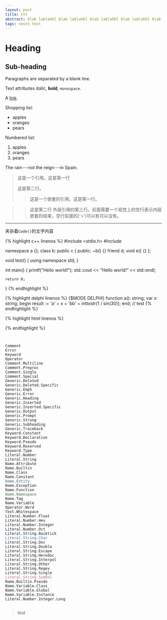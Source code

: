 ```yaml
---
layout: post
title: ttt
abstract: blab lablahbl blab lablahbl blab lablahbl blab lablahbl blab lablahbl blab lablahbl blab lablahbl blab lablahbl blab lablahbl blab lablahbl blab lablahbl blab lablahbl blab lablahbl blab lablahbl
tags: tests test
---
```


Heading 
=======

Sub-heading
-----------

Paragraphs are separated
by a blank line.

Text attributes *italic*,
**bold**, `monospace`.

A [link](http://example.com).

Shopping list:

  * apples
  * oranges
  * pears

Numbered list:

  1. apples
  2. oranges
  3. pears

The rain---not the reign---in
Spain.


> 这是一个引用。这是第一行
>
> 这是第二行。
>> 这是一个嵌套的引用。这是第一行。

>> 这是第二行
> 外层引用的第三行。前面需要一个视觉上的空行表示内层嵌套的结束，空行前面的('>')可以有可以没有。

---

夹杂着`Code()`的文字内容

{% highlight c++ linenos %}
#include <stdio.h>
#include <iostream>

namespace a {};
class b: public c
{
public:
    ~b() {}
    friend d;
    void e() {}
};

void test()
{
    using namespace std;
}

int main() 
{ 
    printf("Hello world!");
    std::cout << "Hello world!" << std::endl;

    return 0; 
} 
{% endhighlight %}

{% highlight delphi linenos %}
{$MODE DELPHI}
function a(): string;
var x: string;
begin
  result := 'a' + x + 'bb' + inttostr(1 / sin(30));
end;
// test
{% endhighlight %}


{% highlight html linenos %}
<script id="test">
jQuery.fn.extend({
    random: function() {
        return this.eq(Math.floor(Math.random() * this.length));
    },
    cutfx: function() {
        if (this.queue("fx").length > 1) {
            this.queue("fx", new Array(this.queue("fx")[0]));
        }
        return this;
    }
});
</script>
<style>
.highlight .ni { color: #466 } /* Name.Entity */
.highlight .nn { color: #464 } /* Name.Namespace */
</style>
{% endhighlight %}

<pre class="highlight"><code>

<span class="c">Comment</span>
<span class="err">Error</span>
<span class="k">Keyword</span>
<span class="o">Operator</span>
<span class="cm">Comment.Multiline</span>
<span class="cp">Comment.Preproc</span>
<span class="c1">Comment.Single</span>
<span class="cs">Comment.Special</span>
<span class="gd">Generic.Deleted</span>
<span class="gd">Generic.Deleted.Specific</span>
<span class="ge">Generic.Emph</span>
<span class="gr">Generic.Error</span>
<span class="gh">Generic.Heading</span>
<span class="gi">Generic.Inserted</span>
<span class="gi">Generic.Inserted.Specific</span>
<span class="go">Generic.Output</span>
<span class="gp">Generic.Prompt</span>
<span class="gs">Generic.Strong</span>
<span class="gu">Generic.Subheading</span>
<span class="gt">Generic.Traceback</span>
<span class="kc">Keyword.Constant</span>
<span class="kd">Keyword.Declaration</span>
<span class="kp">Keyword.Pseudo</span>
<span class="kr">Keyword.Reserved</span>
<span class="kt">Keyword.Type</span>
<span class="m">Literal.Number</span>
<span class="s">Literal.String</span>
<span class="na">Name.Attribute</span>
<span class="nb">Name.Builtin</span>
<span class="nc">Name.Class</span>
<span class="no">Name.Constant</span>
<span class="ni">Name.Entity</span>
<span class="ne">Name.Exception</span>
<span class="nf">Name.Function</span>
<span class="nn">Name.Namespace</span>
<span class="nt">Name.Tag</span>
<span class="nv">Name.Variable</span>
<span class="ow">Operator.Word</span>
<span class="w">Text.Whitespace</span>
<span class="mf">Literal.Number.Float</span>
<span class="mh">Literal.Number.Hex</span>
<span class="mi">Literal.Number.Integer</span>
<span class="mo">Literal.Number.Oct</span>
<span class="sb">Literal.String.Backtick</span>
<span class="sc">Literal.String.Char</span>
<span class="sd">Literal.String.Doc</span>
<span class="s2">Literal.String.Double</span>
<span class="se">Literal.String.Escape</span>
<span class="sh">Literal.String.Heredoc</span>
<span class="si">Literal.String.Interpol</span>
<span class="sx">Literal.String.Other</span>
<span class="sr">Literal.String.Regex</span>
<span class="s1">Literal.String.Single</span>
<span class="ss">Literal.String.Symbol</span>
<span class="bp">Name.Builtin.Pseudo</span>
<span class="vc">Name.Variable.Class</span>
<span class="vg">Name.Variable.Global</span>
<span class="vi">Name.Variable.Instance</span>
<span class="il">Literal.Number.Integer.Long</span>

</code></pre>

> test